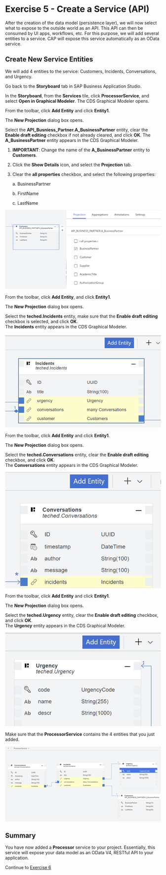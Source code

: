 # Exercise 5 - Create a Service (API)

After the creation of the data model (persistence layer), we will now select what to expose to the outside world as an API. This API can then be consumed by UI apps, workflows, etc. For this purpose, we will add several entities to a service. CAP will expose this service automatically as an OData service.

## Create New Service Entities

We will add 4 entities to the service: Customers, Incidents, Conversations, and Urgency.

Go back to the **Storyboard** tab in SAP Business Application Studio.

In the **Storyboard**, from the **Services** tile, click **ProcessorService**, and select **Open in Graphical Modeler**.
The CDS Graphical Modeler opens.

From the toolbar, click **Add Entity** and click **Entity1**.

The **New Projection** dialog box opens.

Select the **API_Busniess_Partner.A_BusinessPartner** entity, clear the **Enable draft editing** checkbox if not already cleared, and click **OK**.
The **A_BusinessPartner** entity appears in the CDS Graphical Modeler.

1. **IMPORTANT**: Change the name of the **A_BusinessPartner** entity to **Customers**.
2. Click the **Show Details** icon, and select the **Projection** tab.
3. Clear the **all properties** checkbox, and select the following properties:
   
   a. BusinessPartner
    
   b. FirstName
   
   c. LastName

 ![](/exercises/Ex5/images/customersprojection.png)  

From the toolbar, click **Add Entity**, and click **Entity1**.

The **New Projection** dialog box opens.

Select the **teched.Incidents** entity, make sure that the **Enable draft editing** checkbox is selected, and click **OK**.<br>
The **Incidents** entity appears in the CDS Graphical Modeler.

![](/exercises/Ex5/images/incidentsprojection.png)

From the toolbar, click **Add Entity** and click **Entity1**.

The **New Projection** dialog box opens.

Select the **teched.Conversations** entity, clear the **Enable draft editing** checkbox, and click **OK**.<br>
The **Conversations** entity appears in the CDS Graphical Modeler.

![](/exercises/Ex5/images/conversationsprojections.png)

From the toolbar, click **Add Entity** and click **Entity1**.

The **New Projection** dialog box opens.

Select the **teched.Urgency** entity, clear the **Enable draft editing** checkbox, and click **OK**.<br>
The **Urgency** entity appears in the CDS Graphical Modeler.

![](/exercises/Ex5/images/urgencyprojection.png)
 
Make sure that the **ProcessorService** contains the 4 entities that you just added.

 ![](/exercises/Ex5/images/processorservice.png)  

## Summary
You have now added a **Processor** service to your project. Essentially, this service will expose your data model as an OData V4, RESTful API to your application.

Continue to [Exercise 6](../Ex6/README.md)
